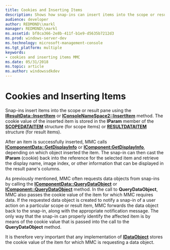 ```yaml
---
title: Cookies and Inserting Items
description: Shows how snap-ins can insert items into the scope or result pane.
audience: developer
author: REDMOND\\markl
manager: REDMOND\\markl
ms.assetid: bf8ca366-2e8b-411f-b1e9-d5635b7212d3
ms.prod: windows-server-dev
ms.technology: microsoft-management-console
ms.tgt_platform: multiple
keywords:
- cookies and inserting items MMC
ms.date: 05/31/2018
ms.topic: article
ms.author: windowssdkdev
---
```


# Cookies and Inserting Items

Snap-ins insert items into the scope or result pane using the [**IResultData::InsertItem**](/windows/win32/Mmc/nf-mmc-iresultdata-insertitem?branch=master) or [**IConsoleNameSpace2::InsertItem**](iconsolenamespace2-insertitem.md) method. The cookie value of the inserted item is stored in the **lParam** member of the [**SCOPEDATAITEM**](/windows/win32/Mmc/ns-mmc-_scopedataitem?branch=master) structure (for scope items) or [**RESULTDATAITEM**](/windows/win32/Mmc/ns-mmc-_resultdataitem?branch=master) structure (for result items).

After an item is successfully inserted, MMC calls [**IComponentData::GetDisplayInfo**](/windows/win32/Mmc/nf-mmc-icomponentdata-getdisplayinfo?branch=master) or [**IComponent:GetDisplayInfo**](/windows/win32/Mmc/nf-mmc-icomponent-getdisplayinfo?branch=master), depending on which object inserted the item. The snap-in can then cast the **lParam** (cookie) back into the reference for the selected item and retrieve the display name, image index, or other information that can be displayed in the result pane's columns.

As previously mentioned, MMC often requests data objects from snap-ins by calling the [**IComponentData::QueryDataObject**](/windows/win32/Mmc/nf-mmc-icomponentdata-querydataobject?branch=master) or [**IComponent::QueryDataObject**](/windows/win32/Mmc/nf-mmc-icomponent-querydataobject?branch=master) method. In the call to **QueryDataObject**, MMC also passes the cookie value of the item for which MMC requires data. If the requested data object is created to notify a snap-in of a user action on a particular scope or result item, MMC forwards the data object back to the snap-in, along with the appropriate notification message. The only way that the snap-in can properly identify the affected item is by means of the cookie value that is passed into the call to the **QueryDataObject** method.

It is therefore very important that any implementation of [**IDataObject**](_ole_idataobject) stores the cookie value of the item for which MMC is requesting a data object.

 

 




